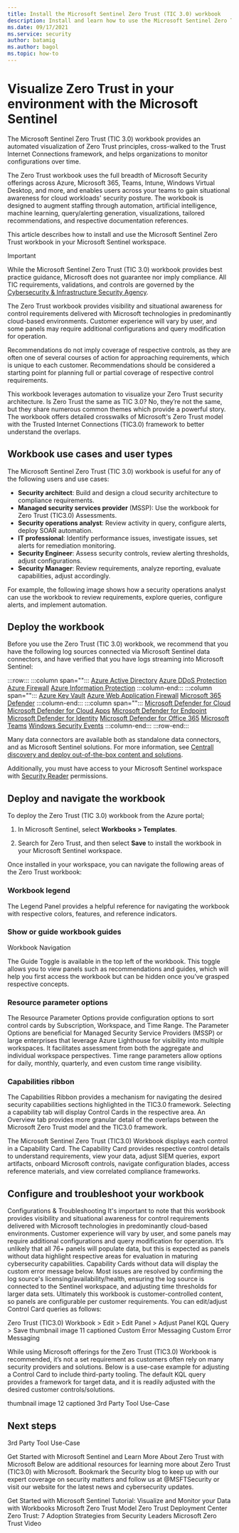 ```yaml
---
title: Install the Microsoft Sentinel Zero Trust (TIC 3.0) workbook
description: Install and learn how to use the Microsoft Sentinel Zero Trust (TIC3.0) workbook for an automated visualization of Zero Trust principles, cross-walked to the Trusted Internet Connections framework.
ms.date: 09/17/2021
ms.service: security
author: batamig
ms.author: bagol
ms.topic: how-to
---
```


# Visualize Zero Trust in your environment with the Microsoft Sentinel

The Microsoft Sentinel Zero Trust (TIC 3.0) workbook provides an automated visualization of Zero Trust principles, cross-walked to the Trust Internet Connections framework, and helps organizations to monitor configurations over time.

The Zero Trust workbook uses the full breadth of Microsoft Security offerings across Azure, Microsoft 365, Teams, Intune, Windows Virtual Desktop, and more, and enables users across your teams to gain  situational awareness for cloud workloads' security posture. The workbook is designed to augment staffing through automation, artificial intelligence, machine learning, query/alerting generation, visualizations, tailored recommendations, and respective documentation references.

This article describes how to install and use the Microsoft Sentinel Zero Trust workbook in your Microsoft Sentinel workspace.

> [!IMPORTANT]
> While the Microsoft Sentinel Zero Trust (TIC 3.0) workbook provides best practice guidance, Microsoft does not guarantee nor imply compliance. All TIC requirements, validations, and controls are governed by the [Cybersecurity & Infrastructure Security Agency](https://www.cisa.gov/trusted-internet-connections).
>
> The Zero Trust workbook provides visibility and situational awareness for control requirements delivered with Microsoft technologies in predominantly cloud-based environments. Customer experience will vary by user, and some panels may require additional configurations and query modification for operation.
>
> Recommendations do not imply coverage of respective controls, as they are often one of several courses of action for approaching requirements, which is unique to each customer. Recommendations should be considered a starting point for planning full or partial coverage of respective control requirements.
>

This workbook leverages automation to visualize your Zero Trust security architecture. Is Zero Trust the same as TIC 3.0? No, they’re not the same, but they share numerous common themes which provide a powerful story. The workbook offers detailed crosswalks of Microsoft's Zero Trust model with the Trusted Internet Connections (TIC3.0) framework to better understand the overlaps.


## Workbook use cases and user types

The Microsoft Sentinel Zero Trust (TIC 3.0) workbook is useful for any of the following users and use cases:

- **Security architect**: Build and design a cloud security architecture to compliance requirements.
- **Managed security services provider** (MSSP): Use the workbook for Zero Trust (TIC3.0) Assessments.
- **Security operations analyst**: Review activity in query, configure alerts, deploy SOAR automation.
- **IT professional**: Identify performance issues, investigate issues, set alerts for remediation monitoring.
- **Security Engineer**: Assess security controls, review alerting thresholds, adjust configurations.
- **Security Manager**: Review requirements, analyze reporting, evaluate capabilities, adjust accordingly.

For example, the following image shows how a security operations analyst can use the workbook to review requirements, explore queries, configure alerts, and implement automation.

## Deploy the workbook

Before you use the Zero Trust (TIC 3.0) workbook, we recommend that you have the following log sources connected via Microsoft Sentinel data connectors, and have verified that you have logs streaming into Microsoft Sentinel:

:::row:::
   :::column span="":::
      [Azure Active Directory](/azure/sentinel/data-connectors-reference#azure-active-directory)
      [Azure DDoS Protection](/azure/sentinel/data-connectors-reference#azure-ddos-protection)
      [Azure Firewall](/azure/sentinel/data-connectors-reference#azure-firewall)
      [Azure Information Protection](/azure/sentinel/data-connectors-reference#azure-information-protection)
   :::column-end:::
   :::column span="":::
      [Azure Key Vault](/azure/sentinel/data-connectors-reference#azure-key-vault)
      [Azure Web Application Firewall](/azure/sentinel/data-connectors-reference#azure-web-application-firewall-waf)
      [Microsoft 365 Defender](/azure/sentinel/connect-microsoft-365-defender?tabs=MDE)
   :::column-end:::
   :::column span="":::
      [Microsoft Defender for Cloud](/azure/sentinel/connect-defender-for-cloud)
      [Microsoft Defender for Cloud Apps](/azure/sentinel/data-connectors-reference#microsoft-defender-for-cloud-apps)
      [Microsoft Defender for Endpoint](/azure/sentinel/data-connectors-reference#microsoft-defender-for-endpoint)
      [Microsoft Defender for Identity](/azure/sentinel/data-connectors-reference#microsoft-defender-for-identity)
      [Microsoft Defender for Office 365](/azure/sentinel/data-connectors-reference#microsoft-defender-for-office-365)
      [Microsoft Teams](/azure/sentinel/sentinel-solutions-catalog#microsoft)
      [Windows Security Events](/azure/sentinel/data-connectors-reference#windows-security-events-via-ama)
   :::column-end:::
:::row-end:::

Many data connectors are available both as standalone data connectors, and as Microsoft Sentinel solutions. For more information, see [Centrall discovery and deploy out-of-the-box content and solutions](/azure/sentinel/sentinel-solutions-deploy).

Additionally, you must have access to your Microsoft Sentinel workspace with [Security Reader](/azure/active-directory/roles/permissions-reference#security-reader) permissions.

## Deploy and navigate the workbook

To deploy the Zero Trust (TIC 3.0) workbook from the Azure portal;

1. In Microsoft Sentinel, select **Workbooks > Templates**.

1. Search for Zero Trust, and then select **Save** to install the workbook in your Microsoft Sentinel workspace.

Once installed in your workspace, you can navigate the following areas of the Zero Trust workbook:

### Workbook legend

The Legend Panel provides a helpful reference for navigating the workbook with respective colors, features, and reference indicators.

### Show or guide workbook guides

Workbook Navigation

The Guide Toggle is available in the top left of the workbook. This toggle allows you to view panels such as recommendations and guides, which will help you first access the workbook but can be hidden once you’ve grasped respective concepts.


### Resource parameter options

The Resource Parameter Options provide configuration options to sort control cards by Subscription, Workspace, and Time Range. The Parameter Options are beneficial for Managed Security Service Providers (MSSP) or large enterprises that leverage Azure Lighthouse for visibility into multiple workspaces. It facilitates assessment from both the aggregate and individual workspace perspectives. Time range parameters allow options for daily, monthly, quarterly, and even custom time range visibility.

### Capabilities ribbon

The Capabilities Ribbon provides a mechanism for navigating the desired security capabilities sections highlighted in the TIC3.0 framework. Selecting a capability tab will display Control Cards in the respective area. An Overview tab provides more granular detail of the overlaps between the Microsoft Zero Trust model and the TIC3.0 framework.


 
The Microsoft Sentinel Zero Trust (TIC3.0) Workbook displays each control in a Capability Card. The Capability Card provides respective control details to understand requirements, view your data, adjust SIEM queries, export artifacts, onboard Microsoft controls, navigate configuration blades, access reference materials, and view correlated compliance frameworks.

## Configure and troubleshoot your workbook

Configurations & Troubleshooting
It's important to note that this workbook provides visibility and situational awareness for control requirements delivered with Microsoft technologies in predominantly cloud-based environments. Customer experience will vary by user, and some panels may require additional configurations and query modification for operation. It’s unlikely that all 76+ panels will populate data, but this is expected as panels without data highlight respective areas for evaluation in maturing cybersecurity capabilities. Capability Cards without data will display the custom error message below. Most issues are resolved by confirming the log source's licensing/availability/health, ensuring the log source is connected to the Sentinel workspace, and adjusting time thresholds for larger data sets. Ultimately this workbook is customer-controlled content, so panels are configurable per customer requirements. You can edit/adjust Control Card queries as follows:

 

Zero Trust (TIC3.0) Workbook > Edit > Edit Panel > Adjust Panel KQL Query > Save
thumbnail image 11 captioned Custom Error Messaging
Custom Error Messaging

While using Microsoft offerings for the Zero Trust (TIC3.0) Workbook is recommended, it’s not a set requirement as customers often rely on many security providers and solutions. Below is a use-case example for adjusting a Control Card to include third-party tooling. The default KQL query provides a framework for target data, and it is readily adjusted with the desired customer controls/solutions.

 

thumbnail image 12 captioned 3rd Party Tool Use-Case

## Next steps

3rd Party Tool Use-Case

Get Started with Microsoft Sentinel and Learn More About Zero Trust with Microsoft
Below are additional resources for learning more about Zero Trust (TIC3.0) with Microsoft. Bookmark the Security blog to keep up with our expert coverage on security matters and follow us at @MSFTSecurity or visit our website for the latest news and cybersecurity updates.

Get Started with Microsoft Sentinel
Tutorial: Visualize and Monitor your Data with Workbooks
Microsoft Zero Trust Model
Zero Trust Deployment Center
Zero Trust: 7 Adoption Strategies from Security Leaders
Microsoft Zero Trust Video
